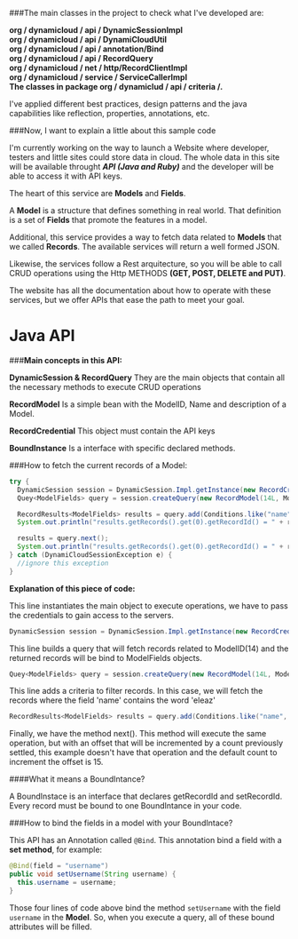 ###The main classes in the project to check what I've developed are:

**org / dynamicloud / api / DynamicSessionImpl**<br>
**org / dynamicloud / api / DynamiCloudUtil**<br>
**org / dynamicloud / api / annotation/Bind**<br>
**org / dynamicloud / api / RecordQuery**<br>
**org / dynamicloud / net / http/RecordClientImpl**<br>
**org / dynamicloud / service / ServiceCallerImpl**<br>
**The classes in package org / dynamiclud / api / criteria /*.***

I've applied different best practices, design patterns and the java capabilities like reflection, properties, annotations, etc.

###Now, I want to explain a little about this sample code

I'm currently working on the way to launch a Website where developer, testers and little sites could store data in cloud.  The whole data in this site will be available throught **_API (Java and Ruby)_** and the developer will be able to access it with API keys.

The heart of this service are **Models** and **Fields**.

A **Model** is a structure that defines something in real world.  That definition is a set of **Fields** that promote the features in a model.

Additional, this service provides a way to fetch data related to **Models** that we called **Records**.  The available services will return a well formed JSON.

Likewise, the services follow a Rest arquitecture, so you will be able to call CRUD operations using the Http METHODS **(GET, POST, DELETE and PUT)**.

The website has all the documentation about how to operate with these services, but we offer APIs that ease the path to meet your goal.

# Java API

###**Main concepts in this API:**

**DynamicSession & RecordQuery**
They are the main objects that contain all the necessary methods to execute CRUD operations

**RecordModel**
Is a simple bean with the ModelID, Name and description of a Model. 

**RecordCredential**
This object must contain the API keys

**BoundInstance**
Is a interface with specific declared methods.

###How to fetch the current records of a Model:
```Java
try {
  DynamicSession session = DynamicSession.Impl.getInstance(new RecordCredential(CSK, ACI));
  Quey<ModelFields> query = session.createQuery(new RecordModel(14L, ModelFields.class));

  RecordResults<ModelFields> results = query.add(Conditions.like("name", "%eleaz%")).list();
  System.out.println("results.getRecords().get(0).getRecordId() = " + results.getRecords().get(0).getRecordId());

  results = query.next();
  System.out.println("results.getRecords().get(0).getRecordId() = " + results.getRecords().get(0).getRecordId());
} catch (DynamiCloudSessionException e) {
  //ignore this exception
}
```

**Explanation of this piece of code:**

This line instantiates the main object to execute operations, we have to pass the credentials to gain access to the servers.<br>
```Java 
DynamicSession session = DynamicSession.Impl.getInstance(new RecordCredential(CSK, ACI));
```

This line builds a query that will fetch records related to ModelID(14) and the returned records will be bind to ModelFields objects.<br>
```Java 
Quey<ModelFields> query = session.createQuery(new RecordModel(14L, ModelFields.class));
```

This line adds a criteria to filter records. In this case, we will fetch the records where the field 'name' contains the word 'eleaz'
```Java 
RecordResults<ModelFields> results = query.add(Conditions.like("name", "%eleaz%")).list();
```

Finally, we have the method next(). This method will execute the same operation, but with an offset that will be incremented by a count previously settled, this example doesn't have that operation and the default count to increment the offset is 15.

####What it means a BoundIntance?

A BoundInstace is an interface that declares getRecordId and setRecordId.  Every record must be bound to one BoundIntance in your code.

###How to bind the fields in a model with your BoundIntace?

This API has an Annotation called `@Bind`.  This annotation bind a field with a **set method**, for example:

```Java 
@Bind(field = "username")
public void setUsername(String username) {
  this.username = username;
}
```
Those four lines of code above bind the method `setUsername` with the field `username` in the **Model**.  So, when you execute a query, all of these bound attributes will be filled.
